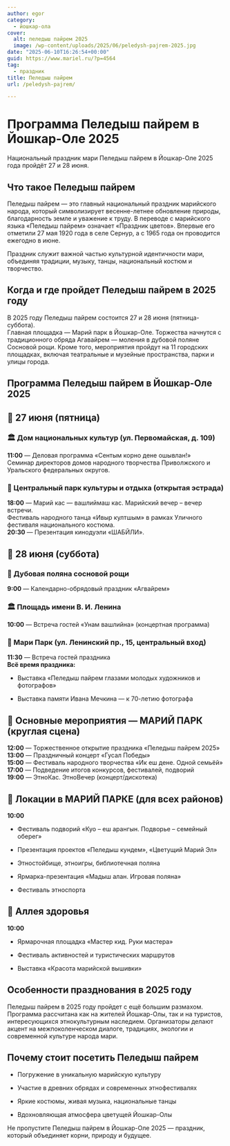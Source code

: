 ```yaml
---
author: egor
category:
  - йошкар-ола
cover:
  alt: пеледыш пайрем 2025
  image: /wp-content/uploads/2025/06/peledysh-pajrem-2025.jpg
date: "2025-06-10T16:26:54+00:00"
guid: https://www.mariel.ru/?p=4564
tag:
  - праздник
title: Пеледыш пайрем
url: /peledysh-pajrem/

---
```

# Программа Пеледыш пайрем в Йошкар-Оле 2025

Национальный праздник мари Пеледыш пайрем в Йошкар-Оле 2025 года пройдёт 27 и 28 июня.

## Что такое Пеледыш пайрем

Пеледыш пайрем — это главный национальный праздник марийского народа, который символизирует весенне-летнее обновление природы, благодарность земле и уважение к труду. В переводе с марийского языка «Пеледыш пайрем» означает «Праздник цветов». Впервые его отметили 27 мая 1920 года в селе Сернур, а с 1965 года он проводится ежегодно в июне.

Праздник служит важной частью культурной идентичности мари, объединяя традиции, музыку, танцы, национальный костюм и творчество.

## Когда и где пройдет Пеледыш пайрем в 2025 году

В 2025 году Пеледыш пайрем состоится 27 и 28 июня (пятница-суббота).  
Главная площадка — Марий парк в Йошкар-Оле. Торжества начнутся с традиционного обряда Агавайрем — моления в дубовой поляне Сосновой рощи. Кроме того, мероприятия пройдут на 11 городских площадках, включая театральные и музейные пространства, парки и улицы города.

## Программа Пеледыш пайрем в Йошкар-Оле 2025

## 📅 27 июня (пятница)

### 🏛 Дом национальных культур (ул. Первомайская, д. 109)

**11:00** — Деловая программа «Сентым корно дене ошывлан!»  
Семинар директоров домов народного творчества Приволжского и Уральского федеральных округов.

### 🌳 Центральный парк культуры и отдыха (открытая эстрада)

**18:00** — Марий кас — вашлиймаш кас. Марийский вечер – вечер встречи.  
Фестиваль народного танца «Ивыр култшым» в рамках Уличного фестиваля национального костюма.  
**20:30** — Презентация кинодуэли «ШАБЙЛИ».

## 📅 28 июня (суббота)

### 🌲 Дубовая поляна сосновой рощи

**9:00** — Календарно-обрядовый праздник «Агвайрем»

### 🏛 Площадь имени В. И. Ленина

**10:00** — Встреча гостей «Унам вашлийна» (концертная программа)

### 🚶 Мари Парк (ул. Ленинский пр., 15, центральный вход)

**11:30** — Встреча гостей праздника  
**Всё время праздника:**

- Выставка «Пеледыш пайрем глазами молодых художников и фотографов»

- Выставка памяти Ивана Мечкина — к 70-летию фотографа

## 🎤 Основные мероприятия — МАРИЙ ПАРК (круглая сцена)

**12:00** — Торжественное открытие праздника «Пеледыш пайрем 2025»  
**13:00** — Праздничный концерт «Гусал Победы»  
**15:00** — Фестиваль народного творчества «Ик еш дене. Одной семьёй»  
**17:00** — Подведение итогов конкурсов, фестивалей, подворий  
**19:00** — ЭтноКас. ЭтноВечер (концерт/дискотека)

## 🎪 Локации в МАРИЙ ПАРКЕ (для всех районов)

**10:00**

- Фестиваль подворий «Куо – еш арангын. Подворье – семейный оберег»

- Презентация проектов «Пеледыш кундем», «Цветущий Марий Эл»

- Этностойбище, этноигры, библиотечная поляна

- Ярмарка-презентация «Мадыш алан. Игровая поляна»

- Фестиваль этноспорта

## 🌿 Аллея здоровья

**10:00**

- Ярмарочная площадка «Мастер кид. Руки мастера»

- Фестиваль активностей и туристических маршрутов

- Выставка «Красота марийской вышивки»

## Особенности празднования в 2025 году

Пеледыш пайрем в 2025 году пройдет с ещё большим размахом. Программа рассчитана как на жителей Йошкар-Олы, так и на туристов, интересующихся этнокультурным наследием. Организаторы делают акцент на межпоколенческом диалоге, традициях, экологии и современной культуре народа мари.

## Почему стоит посетить Пеледыш пайрем

- Погружение в уникальную марийскую культуру

- Участие в древних обрядах и современных этнофестивалях

- Яркие костюмы, живая музыка, национальные танцы

- Вдохновляющая атмосфера цветущей Йошкар-Олы

Не пропустите Пеледыш пайрем в Йошкар-Оле 2025 — праздник, который объединяет корни, природу и будущее.
